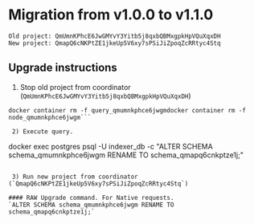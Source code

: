 # Migration from v1.0.0 to v1.1.0
```
Old project: QmUmnKPhcE6JwGMYvY3Yitb5j8qxbQBMxgpkHpVQuXqxDH
New project: QmapQ6cNKPtZE1jkeUp5V6xy7sPSiJiZpoqZcRRtyc4Stq
```


## Upgrade instructions
 1) Stop old project from coordinator (`QmUmnKPhcE6JwGMYvY3Yitb5j8qxbQBMxgpkHpVQuXqxDH`)
 
```
docker container rm -f query_qmumnkphce6jwgmdocker container rm -f node_qmumnkphce6jwgm```

 2) Execute query.

```
docker exec postgres psql -U indexer_db -c "ALTER SCHEMA schema_qmumnkphce6jwgm RENAME TO schema_qmapq6cnkptze1j;"
```

 3) Run new project from coordinator (`QmapQ6cNKPtZE1jkeUp5V6xy7sPSiJiZpoqZcRRtyc4Stq`)

#### RAW Upgrade command. For Native requests.
`ALTER SCHEMA schema_qmumnkphce6jwgm RENAME TO schema_qmapq6cnkptze1j;`
